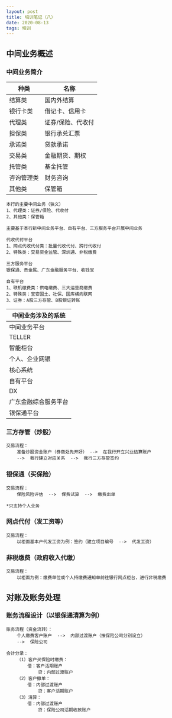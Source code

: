 ```yaml
---
layout: post
title: 培训笔记（八）
date: 2020-08-13
tags: 培训
---
```


## 中间业务概述

### 中间业务简介

| 种类 | 名称 |
| --- | --- |
| 结算类 | 国内外结算 |
| 银行卡类 | 借记卡、信用卡 |
| 代理类 | 证券/保险、代收付 |
| 担保类 | 银行承兑汇票 |
| 承诺类 | 贷款承诺 |
| 交易类 | 金融期货、期权 |
| 托管类 | 基金托管 |
| 咨询管理类 | 财务咨询 |
| 其他类 | 保管箱 |

```
本行的主要中间业务（狭义）
1、代理类：证券/保险、代收付
2、其他类：保管箱

主要基于本行新中间业务平台、自有平台、三方服务平台开展中间业务
```
```
代收代付平台
1、网点代收代付类：批量代收代付、跨行代收付
2、特殊类：交易资金监管、深圳通、非税缴费
```

```
三方服务平台
银保通、贵金属、广东金融服务平台、收钱宝
```

```
自有平台
1、联机缴费类：供电缴费、三大运营商缴费
2、特殊类：宝安国土、社保、国库横向联网
3、证券：A股三方存管、B股银证转账
```

| 中间业务涉及的系统 |
| --- |
| 中间业务平台 |
| TELLER |
| 智能柜台 |
| 个人、企业网银 |
| 核心系统 |
| 自有平台 |
| DX |
| 广东金融综合服务平台 |
| 银保通平台 |

### 三方存管（炒股）

```
交易流程：
	准备炒股资金账户（券商处先开好） -->  在我行开立兴业结算账户 
	-->  我行建立对应关系  -->  我行三方存管签约
```
### 银保通（买保险）

```
交易流程：
	保险风险评估  -->  保费试算  -->  缴费出单

*只支持个人业务
```

### 网点代付（发工资等）

```
交易流程：
	以柜面基本户代发工资为例：签约（建立项目编号  -->  代发工资）
```
### 非税缴费（政府收入代缴）

```
交易流程：
	以柜面为例：缴费单位或个人持缴费通知单前往银行网点柜台，进行非税缴费
```

## 对账及账务处理

### 账务流程设计（以银保通清算为例）
```
账务流程（资金流转）：
	个人缴费客户账户  -->  内部过渡账户（按保险公司分别设立） 
	-->  保险公司

会计分录：
	（1）客户买保险时缴费：
		借：客户活期账户
			贷：内部过渡账户
	（2）客户撤单：
		借：内部过渡账户
			贷：客户活期账户
	（3）清算：
		借：内部过渡账户
			贷：保险公司活期收款账户
```








































